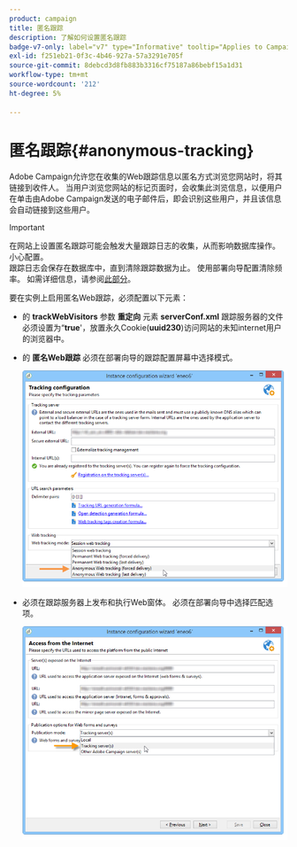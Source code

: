 ```yaml
---
product: campaign
title: 匿名跟踪
description: 了解如何设置匿名跟踪
badge-v7-only: label="v7" type="Informative" tooltip="Applies to Campaign Classic v7 only"
exl-id: f251eb21-0f3c-4b46-927a-57a3291e705f
source-git-commit: 8debcd3d8fb883b3316cf75187a86bebf15a1d31
workflow-type: tm+mt
source-wordcount: '212'
ht-degree: 5%

---
```


# 匿名跟踪{#anonymous-tracking}

Adobe Campaign允许您在收集的Web跟踪信息以匿名方式浏览您网站时，将其链接到收件人。 当用户浏览您网站的标记页面时，会收集此浏览信息，以便用户在单击由Adobe Campaign发送的电子邮件后，即会识别这些用户，并且该信息会自动链接到这些用户。

>[!IMPORTANT]
>
>在网站上设置匿名跟踪可能会触发大量跟踪日志的收集，从而影响数据库操作。 小心配置。\
>跟踪日志会保存在数据库中，直到清除跟踪数据为止。 使用部署向导配置清除频率。 如需详细信息，请参阅[此部分](../../installation/using/deploying-an-instance.md#purging-data)。

要在实例上启用匿名Web跟踪，必须配置以下元素：

* 的 **trackWebVisitors** 参数 **重定向** 元素 **serverConf.xml** 跟踪服务器的文件必须设置为“**true**&#39;，放置永久Cookie(**uuid230**)访问网站的未知internet用户的浏览器中。
* 的 **匿名Web跟踪** 必须在部署向导的跟踪配置屏幕中选择模式。

   ![](assets/webtracking_anonymous_set.png)

* 必须在跟踪服务器上发布和执行Web窗体。 必须在部署向导中选择匹配选项。

   ![](assets/webtracking_publication_set_for_webapps.png)

